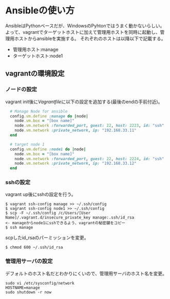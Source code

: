 # Ansibleの使い方

AnsibleはPythonベースだが、WindowsのPyhtonではうまく動かないらしい。  
よって、vagrantでターゲットホストに加えて管理用ホストを同時に起動し、管理用ホストからansibleを実施する。
それぞれのホストは以降以下で記載する。
* 管理用ホスト:manage
* ターゲットホスト:node1

## vagrantの環境設定

### ノードの設定
vagrant init後に*Vagrantfile*に以下の設定を追加する(最後のendの手前付近)。

```rb
  # Manage Node for ansible
  config.vm.define :manage do |node|
    node.vm.box = "[box name]"
    node.vm.network :forwarded_port, guest: 22, host: 2223, id: "ssh"
    node.vm.network :private_network, ip: "192.168.33.11"
  end

  # target node 1
  config.vm.define :node1 do |node|
    node.vm.box = "[box name]"
    node.vm.network :forwarded_port, guest: 22, host: 2224, id: "ssh"
    node.vm.network :private_network, ip: "192.168.33.12"
  end
```

### sshの設定

vagrant up後にsshの設定を行う。

```console
$ vagrant ssh-config manage >> ~/.ssh/config
$ vagrant ssh-config node1 >> ~/.ssh/config
$ scp -F ~/.ssh/config /c/Users/[User Name]/.vagrant.d/insecure_private_key manage:.ssh/id_rsa
<- manageからnode1にsshできるよう、vagrantの秘密鍵をコピー
$ ssh manage
```

scpしたid_rsaのパーミッションを変更。

```console
$ chmod 600 ~/.ssh/id_rsa
```

### 管理用サーバの設定

デフォルトのホスト名だとわかりにくいので、管理用サーバのホスト名を変更。

```console
sudo vi /etc/sysconfig/network
HOSTNAME=manage
sudo shutdown -r now
```

